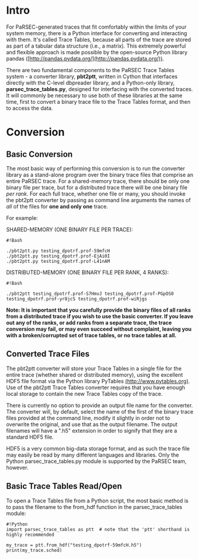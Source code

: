 # **Intro** #

For PaRSEC-generated traces that fit comfortably within the limits of your system memory, there is a Python interface for converting and interacting with them. It's called Trace Tables, because all parts of the trace are stored as part of a tabular data structure (i.e., a matrix). This extremely powerful and flexible approach is made possible by the open-source Python library pandas ([http://pandas.pydata.org/](http://pandas.pydata.org/)).

There are two fundamental components to the PaRSEC Trace Tables system - a converter library, **pbt2ptt**, written in Cython that interfaces directly with the C-level dbpreader library, and a Python-only library, **parsec_trace_tables.py**, designed for interfacing with the converted traces. It will commonly be necessary to use both of these libraries at the same time, first to convert a binary trace file to the Trace Tables format, and then to access the data.

# **Conversion** #

## Basic Conversion ##

The most basic way of performing this conversion is to run the converter library as a stand-alone program over the binary trace files that comprise an entire PaRSEC trace. For a shared-memory trace, there should be only one binary file per trace, but for a distributed trace there will be one binary file *per rank*. For each full trace, whether one file or many, you should invoke the pbt2ptt converter by passing as command line arguments the names of *all* of the files for **one and only one** trace.

For example:

SHARED-MEMORY (ONE BINARY FILE PER TRACE):

```
#!Bash

./pbt2ptt.py testing_dpotrf.prof-59mfcH
./pbt2ptt.py testing_dpotrf.prof-EjAi0I
./pbt2ptt.py testing_dpotrf.prof-L41nAM
```

DISTRIBUTED-MEMORY (ONE BINARY FILE PER RANK, 4 RANKS):

```
#!Bash

./pbt2ptt testing_dpotrf.prof-S7HmvJ testing_dpotrf.prof-PGpOS0 testing_dpotrf.prof-yr8jcS testing_dpotrf.prof-wiRjgs
```

**Note: It is important that you carefully provide the binary files of all ranks from a distributed trace if you wish to use the basic converter. If you leave out any of the ranks, or add ranks from a separate trace, the trace conversion may fail, or may even succeed without complaint, leaving you with a broken/corrupted set of trace tables, or no trace tables at all.**

## Converted Trace Files ##

The pbt2ptt converter will store your Trace Tables in a single file for the entire trace (whether shared or distributed memory), using the excellent HDF5 file format via the Python library PyTables [(http://www.pytables.org)](http://www.pytables.org). Use of the pbt2ptt Trace Tables converter requires that you have enough local storage to contain the new Trace Tables copy of the trace. 

There is currently no option to provide an output file name for the converter. The converter will, by default, select the name of the first of the binary trace files provided at the command line, modify it slightly in order not to overwrite the original, and use that as the output filename. The output filenames will have a ".h5" extension in order to signify that they are a standard HDF5 file.

HDF5 is a very common big-data storage format, and as such the trace file may easily be read by many different languages and libraries. Only the Python parsec_trace_tables.py module is supported by the PaRSEC team, however.

## Basic Trace Tables Read/Open ##

To open a Trace Tables file from a Python script, the most basic method is to pass the filename to the from_hdf function in the parsec_trace_tables module:

```
#!Python
import parsec_trace_tables as ptt  # note that the 'ptt' shorthand is highly recommended

my_trace = ptt.from_hdf("testing_dpotrf-59mfcH.h5")
print(my_trace.sched)
```